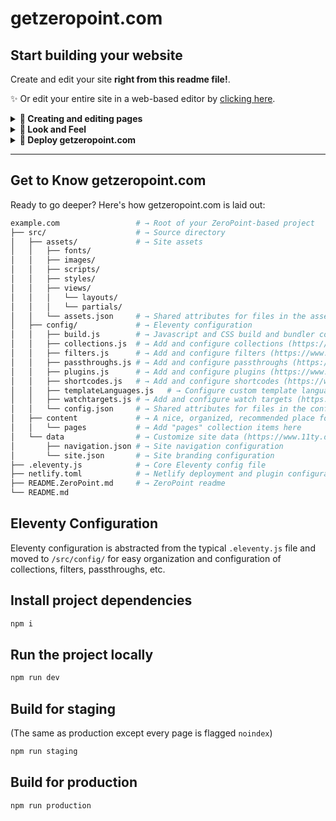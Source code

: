 # getzeropoint.com

## Start building your website

Create and edit your site **right from this readme file!**.

✨ Or edit your entire site in a web-based editor by [clicking here](https://github.dev/MWDelaney/getzeropoint.com/).

<details>
  <summary><strong>📝 Creating and editing pages</strong></summary>

## Creating and editing pages and content

### Pages

Create your site's main content! Pages can be written in HTML or [Markdown](https://www.markdownguide.org/basic-syntax/)!

* [Edit the homepage](https://github.com/MWDelaney/getzeropoint.com/edit/main/src/content/pages/index.njk)
* [Create a new page](https://github.com/MWDelaney/getzeropoint.com/new/main/?filename=/src/content/pages/&value=---%0Atitle%3A%20Enter%20page%20title%20here%0A---)

<!--

---
#### Posts
Blog posts
* [Create a new post](https://github.com/MWDelaney/getzeropoint.com/new/main/?filename=/src/content/posts/&value=----%0Atitle%3A%20%22Enter%20post%20title%22%0Adate%3A%20%222025-01-01%0A---)

-->
</details>

<details>
  <summary><strong>🎨 Look and Feel</strong></summary>

## Look and Feel

### Navigation

Your site's navigation is how your users will get around! Edit the site's navigation menu in [JSON format](https://developer.mozilla.org/en-US/docs/Learn/JavaScript/Objects/JSON)!

* [Edit the navigation](https://github.com/MWDelaney/getzeropoint.com/edit/main/src/data/navigation.json)

### Styles

Colors, spacing, and fonts, oh my! You can edit your branding and styles here using CSS, SCSS, and CSS variables! 

* [Edit your branding](https://github.com/MWDelaney/getzeropoint.com/edit/main/src/assets/styles/_branding.scss)
* [Edit your overall styles](https://github.com/MWDelaney/getzeropoint.com/edit/main/src/assets/styles/styles.scss)

Learning CSS can be daunting but there are a ton of useful resources on the web. Check out [SmolCSS](https://smolcss.dev) to get started!

### Javascript

**Optional!** Add javascript functionality to your site

* [Add Javascript](https://github.com/MWDelaney/getzeropoint.com/edit/main/src/assets/scripts/main.js)

</details>

<details>
  <summary><strong>🚀 Deploy getzeropoint.com</strong></summary>

## Deploy getzeropoint.com

Once you set up deployment, any time you commit to your repository's `main` branch, GitHub will build and deploy your site.

<details>
  <summary><strong>Deploy to GitHub Pages</strong></summary>

### Setup:

1. [Enable GitHub Pages](https://github.com/MWDelaney/getzeropoint.com/settings/pages) in your repository settings, choose "GitHub Actions" as the source.
2. [Allow "Read and write permissions" for GitHub Workflows](https://github.com/MWDelaney/getzeropoint.com/settings/actions) in your repository settings for the GitHub Actions workflow to run.

</details>

<details>
  <summary><strong>Deploy to Netlify</strong></summary>

### Setup:

[![Deploy to Netlify](https://www.netlify.com/img/deploy/button.svg)](https://app.netlify.com/start/deploy?repository=https://github.com/MWDelaney/getzeropoint.com/)


</details>

</details>

---

## Get to Know getzeropoint.com

Ready to go deeper? Here's how getzeropoint.com is laid out:

```sh
example.com                 # → Root of your ZeroPoint-based project
├── src/                    # → Source directory
│   ├── assets/             # → Site assets
│   │   ├── fonts/
│   │   ├── images/
│   │   ├── scripts/
│   │   ├── styles/
│   │   ├── views/
│   │   │   └── layouts/
│   │   │   └── partials/
│   │   └── assets.json     # → Shared attributes for files in the assets directory
│   ├── config/             # → Eleventy configuration
│   │   ├── build.js        # → Javascript and CSS build and bundler configuration 
│   │   ├── collections.js  # → Add and configure collections (https://www.11ty.dev/docs/collections/)
│   │   ├── filters.js      # → Add and configure filters (https://www.11ty.dev/docs/filters/)
│   │   ├── passthroughs.js # → Add and configure passthroughs (https://www.11ty.dev/docs/copy/)
│   │   ├── plugins.js      # → Add and configure plugins (https://www.11ty.dev/docs/plugins/)
│   │   ├── shortcodes.js   # → Add and configure shortcodes (https://www.11ty.dev/docs/shortcodes/)
│   │   ├── templateLanguages.js   # → Configure custom template languages (https://www.11ty.dev/docs/languages/custom/)
│   │   ├── watchtargets.js # → Add and configure watch targets (https://www.11ty.dev/docs/watch-serve/)
│   │   └── config.json     # → Shared attributes for files in the config directory
│   ├── content             # → A nice, organized, recommended place for all site content
│   │   └── pages           # → Add "pages" collection items here
│   └── data                # → Customize site data (https://www.11ty.dev/docs/data/)
│       ├── navigation.json # → Site navigation configuration
│       └── site.json       # → Site branding configuration
├── .eleventy.js            # → Core Eleventy config file
├── netlify.toml            # → Netlify deployment and plugin configuration (optional)
├── README.ZeroPoint.md     # → ZeroPoint readme
└── README.md
```

## Eleventy Configuration

Eleventy configuration is abstracted from the typical `.eleventy.js` file and moved to `/src/config/` for easy organization and configuration of collections, filters, passthroughs, etc.

## Install project dependencies

```bash
npm i
```

## Run the project locally

```bash
npm run dev
```

## Build for staging

(The same as production except every page is flagged `noindex`)

```bash
npm run staging
```

## Build for production

```bash
npm run production
```
